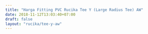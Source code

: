 ```yaml
---
title: "Harga Fitting PVC Rucika Tee Y (Large Radius Tee) AW"
date: 2018-11-12T13:03:40+07:00
draft: false
layout: "rucika/tee-y-aw"
---
```


